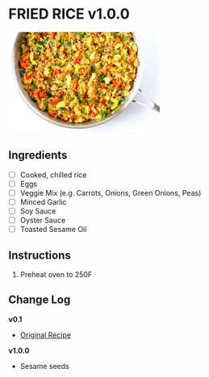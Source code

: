 # FRIED RICE v1.0.0

![Recipe Photo](static/fried-rice.jpg)

## Ingredients

- [ ] Cooked, chilled rice
- [ ] Eggs
- [ ] Veggie Mix (e.g. Carrots, Onions, Green Onions, Peas)
- [ ] Minced Garlic
- [ ] Soy Sauce
- [ ] Oyster Sauce
- [ ] Toasted Sesame Oil

## Instructions

1. Preheat oven to 250F


## Change Log

**v0.1**

- [Original Recipe](https://thecookful.com/bake-chicken-wings-crispy/)

**v1.0.0**

- Sesame seeds

